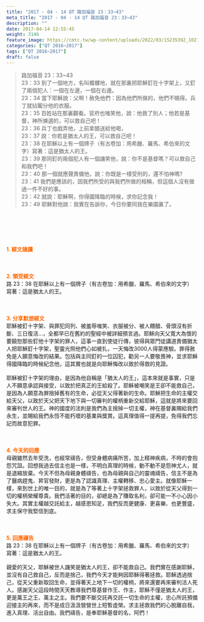 ```yaml
---
title: "2017 - 04 - 14 QT 路加福音 23：33~43"
meta_title: "2017 - 04 - 14 QT 路加福音 23：33~43"
description: ""
date: 2017-04-14 12:55:45
weight: 3146
feature_image: https://cmtc.tw/wp-content/uploads/2022/03/15235392_10211799862337740_180693556567566654_o-1.webp
categories: ["QT 2016~2017"]
tags: ["QT 2016~2017"]
draft: false
---
```


<blockquote>路加福音 23：33~43<br />
23：33 到了一個地方，名叫髑髏地，就在那裏把耶穌釘在十字架上，又釘了兩個犯人：一個在左邊，一個在右邊。<br />
23：34 當下耶穌說：父啊！赦免他們：因為他們所做的，他們不曉得。兵丁就拈鬮分他的衣服。<br />
23：35 百姓站在那裏觀看。官府也嗤笑他，說：他救了別人；他若是基督，神所揀選的，可以救自己吧！<br />
23：36 兵丁也戲弄他，上前拿醋送給他喝，<br />
23：37 說：你若是猶太人的王，可以救自己吧！<br />
23：38 在耶穌以上有一個牌子（有古卷加：用希臘、羅馬、希伯來的文字）寫著：這是猶太人的王。<br />
23：39 那同釘的兩個犯人有一個譏笑他，說：你不是基督嗎？可以救自己和我們吧！<br />
23：40 那一個就應聲責備他，說：你既是一樣受刑的，還不怕神嗎?<br />
23：41 我們是應該的，因我們所受的與我們所做的相稱，但這個人沒有做過一件不好的事。<br />
23：42 就說：耶穌啊，你得國降臨的時候，求你記念我！<br />
23：49 耶穌對他說：我實在告訴你，今日你要同我在樂園裏了。</blockquote><br />
&nbsp;<br />
<br />
&nbsp;<br />
<br />
<span style="color: #ff6600;"><strong>1. </strong><strong>經文誦讀</strong></span><br />
<br />
<span style="color: #ff6600;"><strong> </strong></span><br />
<br />
<span style="color: #ff6600;"><strong>2. </strong><strong>領受經文<br />
</strong></span>路 23：38 在耶穌以上有一個牌子（有古卷加：用希臘、羅馬、希伯來的文字）寫著：這是猶太人的王。<br />
<br />
&nbsp;<br />
<br />
<span style="color: #ff6600;"><strong>3. 分享默想經文<br />
</strong></span>耶穌被釘十字架、與罪犯同列、被羞辱嗤笑、衣服被分、被人餵醋、骨頭沒有折斷、三日復活…，全都早已在舊約的聖經中被詳細預言過。耶穌向天父寬大為懷的要饒恕那些釘他十字架的罪人，這事一直到使徒行傳，彼得與眾門徒講道責備猶太人把耶穌釘十字架，聖靈光照他們心如被扎，一天悔改3000人得蒙應驗。罪得赦免是人願意悔改的結果。包括與主同釘的一位囚犯，勸另一人要敬畏神，並求耶穌得國降臨的時候紀念他，這其實也就是向耶穌悔改以致於得救的見證。<br />
<br />
耶穌被釘十字架的理由，是因為他自稱是「猶太人的王」，這本來就是事實，只是人不願意承認與接受，以致於把真正的王給殺了。耶穌被嘲笑是王卻不能救自己，是因為人願意為罪捨掉舊有的生命，必從天父得著新的生命。耶穌把生命的主權交給天父，以致於天父把天下地下與一切審判的權柄重新交給耶穌，這就是將來要回來審判世人的王。神的國度的法則是我們為主捨掉一切主權，神在基督裏賜給我們永生，並賜給我們永恆不能朽壞的基業與獎賞。這真理值得一提再提，免得我們忘記而故意犯罪。<br />
<br />
&nbsp;<br />
<br />
<span style="color: #ff6600;"><strong>4. 今天的回應<br />
</strong></span>母親雖然去年受洗，也經常禱告，但受身體病痛所苦，加上精神疾病，不時的會抱怨咒詛。回想我過去信主也是一樣，不明白真理的時候，動不動不是怨神尤人，就是退縮放棄。今天不但為母親身體禱告，也為母親與自己的靈魂禱告，信主不是為了醫病趕鬼、昇官發財，更是為了認識真理、主權轉移、忠心愛主。就像耶穌一樣，來到世上的唯一目的，就是為了等著上十字架拯救罪人，以致於從天父得到一切的權柄榮耀尊貴。我們活著的目的，卻總是為了賺取名利，卻可能一不小心因小失大。其實主權越交託給主，越感恩知足，我們反而更健康、更喜樂、也更豐盛，求主保守我堅信到底。<br />
<br />
&nbsp;<br />
<br />
<span style="color: #ff6600;"><strong>5. 回應禱告<br />
</strong></span>路 23：38 在耶穌以上有一個牌子（有古卷加：用希臘、羅馬、希伯來的文字）寫著：這是猶太人的王。<br />
<br />
親愛的天父，耶穌被世人譏笑是猶太人的王，卻不能救自己。我們實在感謝耶穌，並沒有自己救自己，反而是捨己，我們今天才能夠因耶穌得著拯救。耶穌透過捨己，從天父重新取回生命，並得著天上地下一切的權柄，將來還要再來審判活人死人。感謝天父這段時間天天教導我們尊基督作王、作主，耶穌不僅是猶太人的王，更是萬王之王、萬主之主。我們要不斷交託再交託一切生命的主權，忠心所託預備迎接主的再來，而不是成日汲汲營營世上短暫虛榮。求主拯救我們的心脫離自我，進入真理、活出自由。我們禱告，是奉耶穌基督的名，阿們！
        